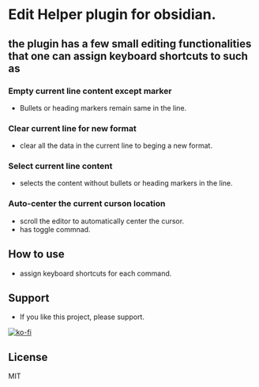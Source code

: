 # Edit Helper plugin for obsidian.

## the plugin has a few small editing functionalities that one can assign keyboard shortcuts to such as

### Empty current line content except marker

- Bullets or heading markers remain same in the line.

### Clear current line for new format

- clear all the data in the current line to beging a new format.

### Select current line content

- selects the content without bullets or heading markers in the line.

### Auto-center the current curson location

- scroll the editor to automatically center the cursor.
- has toggle commnad.

## How to use

- assign keyboard shortcuts for each command.

## Support

- If you like this project, please support. 

[![ko-fi](https://ko-fi.com/img/githubbutton_sm.svg)](https://ko-fi.com/O5O41HNOCV)

## License

MIT

